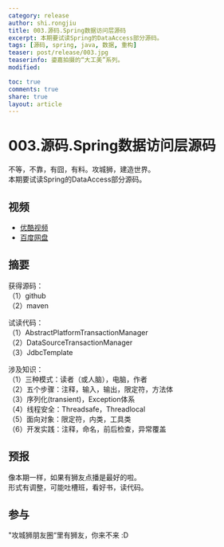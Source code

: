```yaml
---
category: release
author: shi.rongjiu
title: 003.源码.Spring数据访问层源码
excerpt: 本期要试读Spring的DataAccess部分源码。
tags: [源码, spring, java, 数据, 重构]
teaser: post/release/003.jpg
teaserinfo: 鎏嘉拍摄的“大工美”系列。
modified: 

toc: true
comments: true
share: true
layout: article
---
```


# 003.源码.Spring数据访问层源码

不等，不靠，有囧，有料。攻城狮，建造世界。  
本期要试读Spring的DataAccess部分源码。  

## 视频

  * [优酷视频](http://v.youku.com/v_show/id_XNzY2NDI0ODc2.html)
  * [百度网盘](http://pan.baidu.com/share/link?shareid=3935315343&uk=1380913564&fid=883715235375715)

## 摘要

获得源码：  
（1）github  
（2）maven  

试读代码：  
（1）AbstractPlatformTransactionManager  
（2）DataSourceTransactionManager  
（3）JdbcTemplate  

涉及知识：  
（1）三种模式：读者（或人脑），电脑，作者  
（2）五个步骤：注释，输入，输出，限定符，方法体  
（3）序列化(transient)，Exception体系  
（4）线程安全：Threadsafe，Threadlocal  
（5）面向对象：限定符，内类，工具类  
（6）开发实践：注释，命名，前后检查，异常覆盖  

## 预报

像本期一样，如果有狮友点播是最好的啦。  
形式有调整，可能吐槽班，看好书，读代码。  

## 参与

"攻城狮朋友圈“里有狮友，你来不来 :D  
